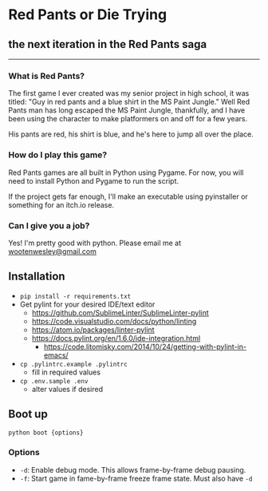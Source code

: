 # Red Pants or Die Trying

## the next iteration in the Red Pants saga

----------------

### What is Red Pants?

The first game I ever created was my senior project in high school, it was titled:
"Guy in red pants and a blue shirt in the MS Paint Jungle."
Well Red Pants man has long escaped the MS Paint Jungle, thankfully, and I have been using the character to make platformers on and off for a few years.

His pants are red, his shirt is blue, and he's here to jump all over the place.

### How do I play this game?

Red Pants games are all built in Python using Pygame. For now, you will need to install Python and Pygame to run the script.

If the project gets far enough, I'll make an executable using pyinstaller or something for an itch.io release.

### Can I give you a job?

Yes! I'm pretty good with python. Please email me at wootenwesley@gmail.com

## Installation
- `pip install -r requirements.txt`
- Get pylint for your desired IDE/text editor
	- https://github.com/SublimeLinter/SublimeLinter-pylint
	- https://code.visualstudio.com/docs/python/linting
	- https://atom.io/packages/linter-pylint
	- https://docs.pylint.org/en/1.6.0/ide-integration.html
		- https://code.litomisky.com/2014/10/24/getting-with-pylint-in-emacs/
- `cp .pylintrc.example .pylintrc`
	- fill in required values
- `cp .env.sample .env`
	- alter values if desired

## Boot up
`python boot {options}`

### Options
- `-d`: Enable debug mode. This allows frame-by-frame debug pausing.
- `-f`: Start game in fame-by-frame freeze frame state. Must also have `-d`